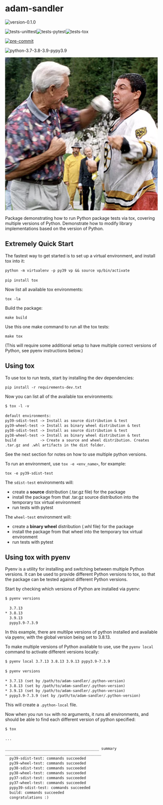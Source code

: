 # adam-sandler

<img alt="version-0.1.0" src="https://img.shields.io/badge/version-0.1.0-orange" />

<img
alt="tests-unittest" src="https://img.shields.io/badge/tests-unittest-green" /><img
alt="tests-pytest" src="https://img.shields.io/badge/tests-pytest-green" /><img
alt="tests-tox" src="https://img.shields.io/badge/tests-tox-green" />

[![pre-commit](https://img.shields.io/badge/pre--commit-enabled-brightgreen?logo=pre-commit&logoColor=white)](https://github.com/pre-commit/pre-commit)

<img alt="python-3.7-3.8-3.9-pypy3.9" src="https://img.shields.io/badge/python-3.7%20|%203.8%20|%203.9%20|%20pypy3.9-blue" />

![Adam Sandler as Happy Gilmore](docs/img/happygilmore.png)

Package demonstrating how to run Python package tests via tox, covering
multiple versions of Python. Demonstrate how to modify library implementations
based on the version of Python.

## Extremely Quick Start

The fastest way to get started is to set up a virtual environment, and install tox into it:

```
python -m virtualenv -p py39 vp && source vp/bin/activate

pip install tox
```

Now list all available tox environments:

```
tox -la
```

Build the package:

```
make build
```

Use this one make command to run all the tox tests:

```
make tox
```

(This will require some additional setup to have multiple correct versions of Python,
see pyenv instructions below.)

## Using tox

To use tox to run tests, start by installing the dev dependencies:

```
pip install -r requirements-dev.txt
```

Now you can list all of the available tox environments:

```
$ tox -l -v

default environments:
py39-sdist-test -> Install as source distribution & test
py39-wheel-test -> Install as binary wheel distribution & test
py38-sdist-test -> Install as source distribution & test
py38-wheel-test -> Install as binary wheel distribution & test
build           -> Create a source and wheel distribution. Creates .tar.gz and .whl artifacts in the dist folder.
```

See the next section for notes on how to use multiple python versions.

To run an environment, use `tox -e <env_name>`, for example:

```
tox -e py39-sdist-test
```

The `sdist-test` environments will:

* create a **source** distribution (.tar.gz file) for the package
* install the package from that .tar.gz source distribution into the
  temporary tox virtual environment
* run tests with pytest

The `wheel-test` environment will:

* create a **binary wheel** distribution (.whl file) for the package
* install the package from that wheel into the temporary tox virtual environment
* run tests with pytest

## Using tox with pyenv

Pyenv is a utility for installing and switching between multiple Python versions.
It can be used to provide different Python versions to tox, so that the package
can be tested against different Python versions.

Start by checking which versions of Python are installed via pyenv:

```
$ pyenv versions

  3.7.13
* 3.8.13
  3.9.13
  pypy3.9-7.3.9
```

In this example, there are multilpe versions of python installed and available
via pyenv, with the global version being set to 3.8.13.

To make multiple versions of Python available to use, use the `pyenv local` command
to activate different versions locally:

```
$ pyenv local 3.7.13 3.8.13 3.9.13 pypy3.9-7.3.9

$ pyenv versions

* 3.7.13 (set by /path/to/adam-sandler/.python-version)
* 3.8.13 (set by /path/to/adam-sandler/.python-version)
* 3.9.13 (set by /path/to/adam-sandler/.python-version)
* pypy3.9-7.3.9 (set by /path/to/adam-sandler/.python-version)
``` 

This will create a `.python-local` file. 

Now when you run `tox` with no arguments, it runs all environments, and should be able
to find each different version of python specified:

```
$ tox

...

___________________________________________ summary ____________________________________________
  py39-sdist-test: commands succeeded
  py39-wheel-test: commands succeeded
  py38-sdist-test: commands succeeded
  py38-wheel-test: commands succeeded
  py37-sdist-test: commands succeeded
  py37-wheel-test: commands succeeded
  pypy39-sdist-test: commands succeeded
  build: commands succeeded
  congratulations :)
```

